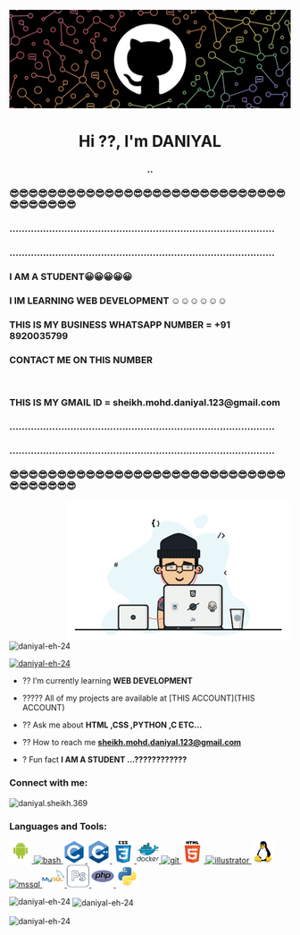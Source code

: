 ![logo](https://github.com/Daniyal-EH-24/DANIYAL-EH-24/blob/main/4.jpg)
<h1 align="center">Hi ??, I'm DANIYAL</h1>
<h3 align="center">..</h3>
<h3 align="left">😎😎😎😎😎😎😎😎😎😎😎😎😎😎😎😎😎😎😎😎😎😎😎😎😎😎😎😎😎😎😎😎😎😎😎😎</h3>
<h3 align="left">.......................................................................................</h3>
<h3 align="left">.......................................................................................</h3>
<h3 align="left">I AM A STUDENT😀😀😀😀😀</h3>

<h3 align="left">I IM LEARNING WEB DEVELOPMENT ☺☺☺☺☺☺</h3>


<h3 align="left">THIS IS MY BUSINESS WHATSAPP NUMBER = +91 8920035799 </h3>
<h3 align="left">CONTACT ME ON THIS NUMBER</h3>


<BR>
<h3 align="left">THIS IS MY GMAIL ID = sheikh.mohd.daniyal.123@gmail.com</h3>
<h3 align="left">.......................................................................................</h3>
<h3 align="left">.......................................................................................</h3>
<h3 align="left">😎😎😎😎😎😎😎😎😎😎😎😎😎😎😎😎😎😎😎😎😎😎😎😎😎😎😎😎😎😎😎😎😎😎😎😎</h3>

<img align="right" alt="coding" width="400" autoplay src="https://raw.githubusercontent.com/AlaeddineMessadi/AlaeddineMessadi/main/web-developer-chilling.gif">
<p align="left"> <img src="https://komarev.com/ghpvc/?username=daniyal-eh-24&label=Profile%20views&color=0e75b6&style=flat" alt="daniyal-eh-24" /> </p>

<p align="left"> <a href="https://github.com/ryo-ma/github-profile-trophy"><img src="https://github-profile-trophy.vercel.app/?username=daniyal-eh-24" alt="daniyal-eh-24" /></a> </p>

- ?? I’m currently learning **WEB DEVELOPMENT**

- ????? All of my projects are available at [THIS ACCOUNT](THIS ACCOUNT)

- ?? Ask me about **HTML ,CSS ,PYTHON ,C ETC...**

- ?? How to reach me **sheikh.mohd.daniyal.123@gmail.com**

- ? Fun fact **I AM A STUDENT ...????????????**

<h3 align="left">Connect with me:</h3>
<p align="left">
<a href"https://www.instagram.com/daniyal.sheikh.369/profilecard/?igsh=cXRkaHE4ejc2cnB2" target="blank"><img align="center" src="https://raw.githubusercontent.com/rahuldkjain/github-profile-readme-generator/master/src/images/icons/Social/instagram.svg" alt="daniyal.sheikh.369" height="30" width="40" /></a>

</p>

<h3 align="left">Languages and Tools:</h3>
<p align="left"> <a href="https://developer.android.com" target="_blank" rel="noreferrer"> <img src="https://raw.githubusercontent.com/devicons/devicon/master/icons/android/android-original-wordmark.svg" alt="android" width="40" height="40"/> </a> <a href="https://www.gnu.org/software/bash/" target="_blank" rel="noreferrer"> <img src="https://www.vectorlogo.zone/logos/gnu_bash/gnu_bash-icon.svg" alt="bash" width="40" height="40"/> </a> <a href="https://www.cprogramming.com/" target="_blank" rel="noreferrer"> <img src="https://raw.githubusercontent.com/devicons/devicon/master/icons/c/c-original.svg" alt="c" width="40" height="40"/> </a> <a href="https://www.w3schools.com/cpp/" target="_blank" rel="noreferrer"> <img src="https://raw.githubusercontent.com/devicons/devicon/master/icons/cplusplus/cplusplus-original.svg" alt="cplusplus" width="40" height="40"/> </a> <a href="https://www.w3schools.com/css/" target="_blank" rel="noreferrer"> <img src="https://raw.githubusercontent.com/devicons/devicon/master/icons/css3/css3-original-wordmark.svg" alt="css3" width="40" height="40"/> </a> <a href="https://www.docker.com/" target="_blank" rel="noreferrer"> <img src="https://raw.githubusercontent.com/devicons/devicon/master/icons/docker/docker-original-wordmark.svg" alt="docker" width="40" height="40"/> </a> <a href="https://git-scm.com/" target="_blank" rel="noreferrer"> <img src="https://www.vectorlogo.zone/logos/git-scm/git-scm-icon.svg" alt="git" width="40" height="40"/> </a> <a href="https://www.w3.org/html/" target="_blank" rel="noreferrer"> <img src="https://raw.githubusercontent.com/devicons/devicon/master/icons/html5/html5-original-wordmark.svg" alt="html5" width="40" height="40"/> </a> <a href="https://www.adobe.com/in/products/illustrator.html" target="_blank" rel="noreferrer"> <img src="https://www.vectorlogo.zone/logos/adobe_illustrator/adobe_illustrator-icon.svg" alt="illustrator" width="40" height="40"/> </a> <a href="https://www.linux.org/" target="_blank" rel="noreferrer"> <img src="https://raw.githubusercontent.com/devicons/devicon/master/icons/linux/linux-original.svg" alt="linux" width="40" height="40"/> </a> <a href="https://www.microsoft.com/en-us/sql-server" target="_blank" rel="noreferrer"> <img src="https://www.svgrepo.com/show/303229/microsoft-sql-server-logo.svg" alt="mssql" width="40" height="40"/> </a> <a href="https://www.mysql.com/" target="_blank" rel="noreferrer"> <img src="https://raw.githubusercontent.com/devicons/devicon/master/icons/mysql/mysql-original-wordmark.svg" alt="mysql" width="40" height="40"/> </a> <a href="https://www.photoshop.com/en" target="_blank" rel="noreferrer"> <img src="https://raw.githubusercontent.com/devicons/devicon/master/icons/photoshop/photoshop-line.svg" alt="photoshop" width="40" height="40"/> </a> <a href="https://www.php.net" target="_blank" rel="noreferrer"> <img src="https://raw.githubusercontent.com/devicons/devicon/master/icons/php/php-original.svg" alt="php" width="40" height="40"/> </a> <a href="https://www.python.org" target="_blank" rel="noreferrer"> <img src="https://raw.githubusercontent.com/devicons/devicon/master/icons/python/python-original.svg" alt="python" width="40" height="40"/> </a> </p>

<p><img align="left" src="https://github-readme-stats.vercel.app/api/top-langs?username=daniyal-eh-24&show_icons=true&locale=en&layout=compact" alt="daniyal-eh-24" /></p>

<p>&nbsp;<img align="center" src="https://github-readme-stats.vercel.app/api?username=daniyal-eh-24&show_icons=true&locale=en" alt="daniyal-eh-24" /></p>

<p><img align="center" src="https://github-readme-streak-stats.herokuapp.com/?user=daniyal-eh-24&" alt="daniyal-eh-24" /></p>
